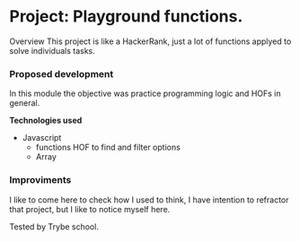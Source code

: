 # Project: Playground functions.

Overview
This project is like a HackerRank, just a lot of functions applyed to solve individuals tasks.

### Proposed development

In this module the objective was practice programming logic and HOFs in general.

**Technologies used**

- Javascript
  - functions HOF to find and filter options
  - Array

### Improviments

I like to come here to check how I used to think, I have intention to refractor that project, but I like to notice myself here.


Tested by Trybe school.

